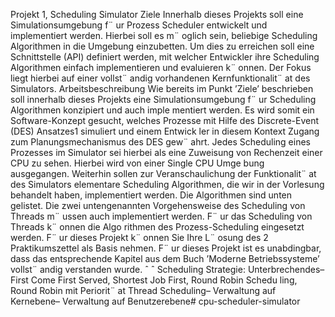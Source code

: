 Projekt 1, Scheduling Simulator
 Ziele
 Innerhalb dieses Projekts soll eine Simulationsumgebung f¨ ur Prozess Scheduler
 entwickelt und implementiert werden. Hierbei soll es m¨ oglich sein, beliebige
 Scheduling Algorithmen in die Umgebung einzubetten. Um dies zu erreichen soll
 eine Schnittstelle (API) definiert werden, mit welcher Entwickler ihre Scheduling
 Algorithmen einfach implementieren und evaluieren k¨ onnen. Der Fokus liegt
 hierbei auf einer vollst¨ andig vorhandenen Kernfunktionalit¨ at des Simulators.
 Arbeitsbeschreibung
 Wie bereits im Punkt ’Ziele’ beschrieben soll innerhalb dieses Projekts eine
 Simulationsumgebung f¨ ur Scheduling Algorithmen konzipiert und auch imple
mentiert werden. Es wird somit ein Software-Konzept gesucht, welches Prozesse
 mit Hilfe des Discrete-Event (DES) Ansatzes1 simuliert und einem Entwick
ler in diesem Kontext Zugang zum Planungsmechanismus des DES gew¨ ahrt.
 Jedes Scheduling eines Prozesses im Simulator sei hierbei als eine Zuweisung
 von Rechenzeit einer CPU zu sehen. Hierbei wird von einer Single CPU Umge
bung ausgegangen. Weiterhin sollen zur Veranschaulichung der Funktionalit¨ at
 des Simulators elementare Scheduling Algorithmen, die wir in der Vorlesung
 behandelt haben, implementiert werden. Die Algorithmen sind unten gelistet.
 Die zwei untengenannten Vorgehensweise des Scheduling von Threads m¨ ussen
 auch implementiert werden. F¨ ur das Scheduling von Threads k¨ onnen die Algo
rithmen des Prozess-Scheduling eingesetzt werden. F¨ ur dieses Projekt k¨ onnen
 Sie Ihre L¨ osung des 2 Praktikumszettel als Basis nehmen. F¨ ur dieses Projekt
 ist es unabdingbar, dass das entsprechende Kapitel aus dem Buch ’Moderne
 Betriebssysteme’ vollst¨ andig verstanden wurde.
 ˆ
 ˆ
 Scheduling Strategie: Unterbrechendes– First Come First Served, Shortest Job First, Round Robin Schedu
ling, Round Robin mit Periorit¨ at
 Thread Scheduling– Verwaltung auf Kernebene– Verwaltung auf Benutzerebene# cpu-scheduler-simulator
